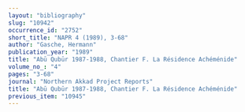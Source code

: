 ```yaml
---
layout: "bibliography"
slug: "10942"
occurrence_id: "2752"
short_title: "NAPR 4 (1989), 3-68"
author: "Gasche, Hermann"
publication_year: "1989"
title: "Abū Qubūr 1987-1988, Chantier F. La Résidence Achéménide"
volume_no_: "4"
pages: "3-68"
journal: "Northern Akkad Project Reports"
title: "Abū Qubūr 1987-1988, Chantier F. La Résidence Achéménide"
previous_item: "10945"
---
```

